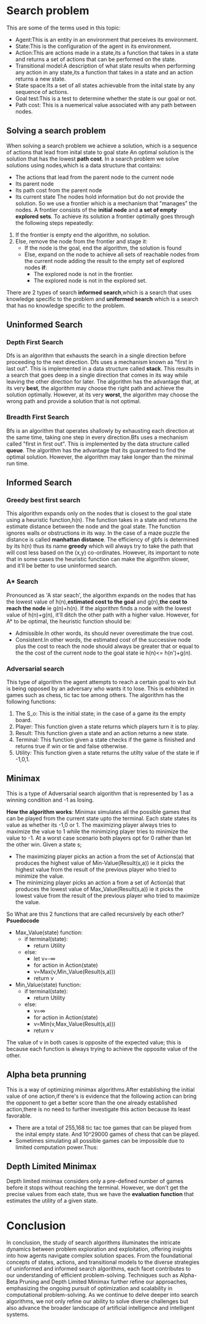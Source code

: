 # Search problem
This are some of the terms used in this topic:
 - Agent:This is an entity in an environment that perceives its environment.
 - State:This is the configuration of the agent in its environment.
 - Action:This are actions made in a state,its a function that takes in a state and returns a set of actions that can be performed on the state.
 - Transitional model:A description of what state results when performing any action in any state,its a function that takes in a state and an action returns a new state.
 - State space:Its a set of all states achievable from the inital state by any sequence of actions.
 - Goal test:This is a test to determine whether the state is our goal or not.
 - Path cost: This is a nuemerical value associated with any path between nodes.

## Solving a search problem
When solving a search problem we achieve a solution, which is a sequence of actions that lead from inital state to goal state
An optimal solution is the solution that has the lowest **path cost**.
In a search problem we solve solutions using nodes,which is a data structure that contains:
- The actions that lead from the parent node to the current node
- Its parent node
- Its path cost from the parent node 
- Its current state
The nodes hold information but do not provide the solution. So we use a frontier which is a mechanism that "manages" the nodes. A frontier consists of the **initial node** and **a set of empty explored sets**. To achieve its solution a frontier optimally goes through the following steps repeatedly:
1. If the frontier is empty end the algorithm, no solution.
2. Else, remove the node from the frontier and stage it:
    - If the node is the goal, end the algorithm, the solution is found
    - Else, expand on the node to achieve all sets of reachable nodes from the current node adding the result to the empty set of explored nodes **if**:
        - The explored node is not in the frontier.
        - The explored node is not in the explored set.

There are 2 types of search **informed search**,which is a search that uses knowledge specific to the problem and **uniformed search** which is a search that has no knowledge specific to the problem.

 ## Uninformed Search

 ### Depth First Search
Dfs is an algorithm that exhausts the search in a single direction before proceeding to the next direction. Dfs uses a mechanism known as "first in last out". This is implemented in a data structure called **stack**. This results in a search that goes deep in a single direction that comes in its way while leaving the other direction for later.
The algorithm has the advantage that, at its very **best**, the algorithm may choose the right path and achieve the solution optimally.
However, at its very **worst**, the algorithm may choose the wrong path and provide a solution that is not optimal.

 ### Breadth First Search
 Bfs is an algorithm that operates shallowly by exhausting each direction at the same time, taking one step in every direction.Bfs uses a mechanism called "first in first out". This is implemented by the data structure called **queue**.
 The algorithm has the advantage that its guaranteed to find the optimal solution. However, the algorithm may take longer than the minimal run time.

## Informed Search

### Greedy best first search
This algorithm expands only on the nodes that is closest to the goal state using a heuristic function,h(n). The function takes in a state and returns the estimate distance between the node and the goal state. The function ignores walls or obstructions in its way. In the case of a maze puzzle the distance is called **manhattan distance**. The efficiency of gbfs is determined by its h(n) thus its name **greedy** which will always try to take the path that will cost less based on the (x,y) co-ordinates. However, its important to note that in some cases the heuristic function can make the algorithm slower, and it'll be better to use uninformed search.

###  A* Search
Pronounced as 'A star seach', the algorithm expands on the nodes that has the lowest value of h(n),**estimated cost to the goal** and g(n),**the cost to reach the node** ie g(n)+h(n). If the algorithm finds a node with the lowest value of h(n)+g(n), it'll ditch the other path with a higher value. However, for A* to be optimal, the heuristic function should be:
  - Admissible.In other words, its should never overestimate the true cost.
  - Consistent.In other words, the estimated cost of the successive node plus the cost to reach the node should always be greater that or equal to the the cost of the current node to the goal state ie h(n)<= h(n')+g(n).

### Adversarial search 
This type of algorithm the agent attempts to reach a certain goal to win but is being opposed by an adversary who wants it to lose. This is exhibited in games such as chess, tic tac toe among others.
The algorithm has the following functions:
1. The S_o: This is the initial state; in the case of a game its the empty board.
2. Player: This function given a state returns which players turn it is to play.
3. Result: This function given a state and an action returns a new state.
4. Terminal: This function given a state checks if the game is finished and returns true if win or tie and false otherwise.
5. Utility: This function given a state returns the utilty value of the state ie if -1,0,1.

## Minimax
This is a type of Adversarial search algorithm that is represented by 1 as a winning condition and -1 as losing.

**How the algorithm works**:
Minimax simulates all the possible games that can be played from the current state upto the terminal. Each state states its value as whether its -1,0 or 1. The maximizing player always tries to maximize the value to 1 while the minimizing player tries to minimize the value to -1. At a worst case scenario both players opt for 0 rather than let the other win. 
Given a state s;
- The maximizing player picks an action a from the set of Actions(a) that produces the highest value of Min-Value(Result(s,a)) ie it picks the highest value from the result of the previous player who tried to minimize the value.
- The minimizing player picks an action a from a set of Action(a) that produces the lowest value of Max_Value(Result(s,a)) ie it picks the lowest value from the result of the previous player who tried to maximize the value.

So What are this 2 functions that are called recursively by each other?
**Psuedocode**
- Max_Value(state) function:
  - if terminal(state): 
    - return Utility 
  - else:
    - let v=-∞ 
    - for action in Action(state)
    - v=Max(v,Min_Value(Result(s,a)))
    - return v
- Min_Value(state) function:
  - if terminal(state):
    - return Utility
  - else:
    - v=∞
    - for action in Action(state)
    - v=Min(v,Max_Value(Result(s,a)))
    - return v

The value of v in both cases is opposite of the expected value; this is because each function is always trying to achieve the opposite value of the other.


## Alpha beta prunning

This is a way of optimizing minimax algorithms.After establishing the initial value of one action,if there's is evidence that the following action can bring the opponent to get a better score than the one already established action,there is no need to further investigate this action because its least favorable.
- There are a total of 255,168 tic tac toe games that can be played from the inital empty state. And 10^29000 games of chess that can be played. 
- Sometimes simulating all possible games can be impossible due to limited computation power.Thus:

## Depth Limited Minimax
Depth limited minimax considers only a pre-defined number of games before it stops without reaching the terminal. However, we don't get the precise values from each state, thus we have the **evaluation function** that estimates the utility of a given state.

# Conclusion
In conclusion, the study of search algorithms illuminates the intricate dynamics between problem exploration and exploitation, offering insights into how agents navigate complex solution spaces. From the foundational concepts of states, actions, and transitional models to the diverse strategies of uninformed and informed search algorithms, each facet contributes to our understanding of efficient problem-solving. Techniques such as Alpha-Beta Pruning and Depth Limited Minimax further refine our approaches, emphasizing the ongoing pursuit of optimization and scalability in computational problem-solving. As we continue to delve deeper into search algorithms, we not only refine our ability to solve diverse challenges but also advance the broader landscape of artificial intelligence and intelligent systems.